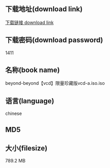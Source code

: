## 下载地址(download link)
[下载链接 download link](https://tutu365.netlify.app/?s=beyond-beyond%E3%80%90vcd%E3%80%91%E9%99%90%E9%87%8F%E7%8F%8D%E8%97%8F%E7%89%88vcd-a.iso)

## 下载密码(download password)
1411

## 名称(book name)
beyond-beyond【vcd】限量珍藏版vcd-a.iso.iso

## 语言(language)
chinese

## MD5


## 大小(filesize)
789.2 MB
